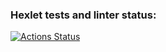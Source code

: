 ### Hexlet tests and linter status:
[![Actions Status](https://github.com/Elena-qa-ingineer/qa-engineer-project-84/actions/workflows/hexlet-check.yml/badge.svg)](https://github.com/Elena-qa-ingineer/qa-engineer-project-84/actions)